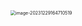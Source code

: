 <img src="/Users/ruichengm/knowledge_repository/fivePenLearning/5.取码规则/1.单个汉字/a.assets//image-20231229164710519.png" alt="image-20231229164710519" style="zoom:50%;" />

